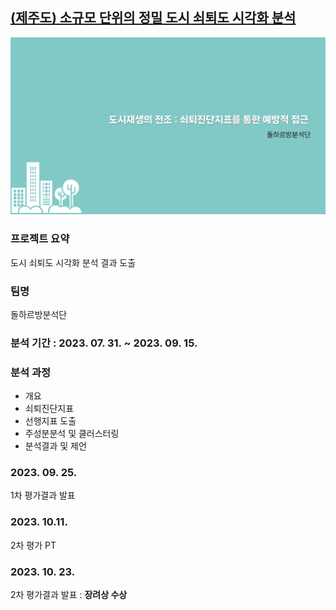 ## [(제주도) 소규모 단위의 정밀 도시 쇠퇴도 시각화 분석](https://compas.lh.or.kr/subj/past/info?subjNo=SBJ_2307_002)

![](Screenshot.jpg)

### 프로젝트 요약
도시 쇠퇴도 시각화 분석 결과 도출

### 팀명
돌하르방분석단

### 분석 기간 : 2023. 07. 31. ~ 2023. 09. 15.

### 분석 과정
* 개요
* 쇠퇴진단지표
* 선행지표 도출
* 주성분분석 및 클러스터링
* 분석결과 및 제언

### 2023. 09. 25.
1차 평가결과 발표

### 2023. 10.11.
2차 평가 PT

### 2023. 10. 23. 
2차 평가결과 발표 : **장려상 수상**
